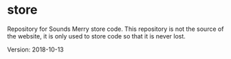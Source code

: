# store
Repository for Sounds Merry store code. This repository is not the source of the website, it is only used to store code so that it is never lost.

Version: 2018-10-13
